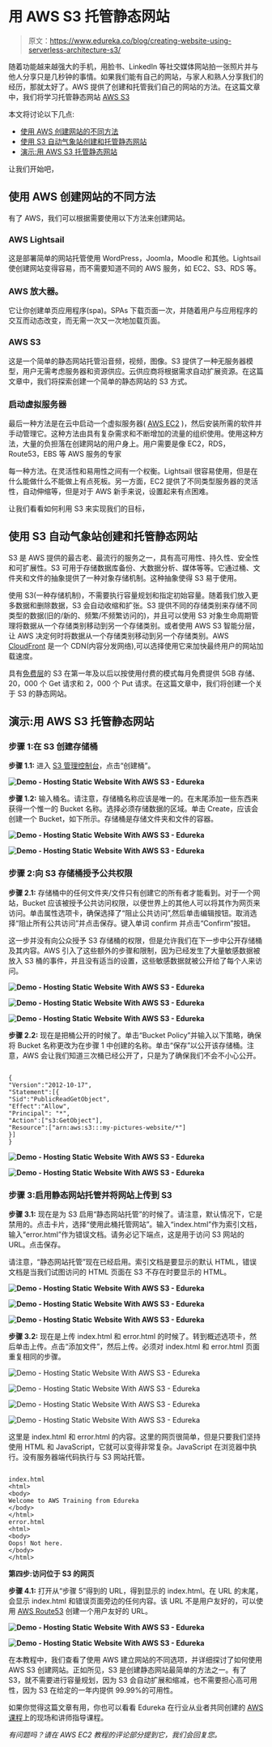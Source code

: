 # 用 AWS S3 托管静态网站

> 原文：<https://www.edureka.co/blog/creating-website-using-serverless-architecture-s3/>

随着功能越来越强大的手机，用脸书、LinkedIn 等社交媒体网站拍一张照片并与他人分享只是几秒钟的事情。如果我们能有自己的网站，与家人和熟人分享我们的经历，那就太好了。AWS 提供了创建和托管我们自己的网站的方法。在这篇文章中，我们将学习托管静态网站 [AWS S3](https://www.edureka.co/blog/s3-aws-amazon-simple-storage-service/)

本文将讨论以下几点:

*   [使用 AWS 创建网站的不同方法](#DifferentapproachesforcreatingawebsitewithAWS)
*   [使用 S3 自动气象站创建和托管静态网站](#CreatingandHostingStaticwebsitewithAWSS3)
*   [演示:用 AWS S3 托管静态网站](#Demo:HostingStaticwebsitewithAWSS3)

让我们开始吧，

## **使用 AWS 创建网站的不同方法**

有了 AWS，我们可以根据需要使用以下方法来创建网站。

### **AWS Lightsail**

这是部署简单的网站托管使用 WordPress，Joomla，Moodle 和其他。Lightsail 使创建网站变得容易，而不需要知道不同的 AWS 服务，如 EC2、S3、RDS 等。

### AWS 放大器。

它让你创建单页应用程序(spa)。SPAs 下载页面一次，并随着用户与应用程序的交互而动态改变，而无需一次又一次地加载页面。

### **AWS S3**

这是一个简单的静态网站托管沿音频，视频，图像。S3 提供了一种无服务器模型，用户无需考虑服务器和资源供应。云供应商将根据需求自动扩展资源。在这篇文章中，我们将探索创建一个简单的静态网站的 S3 方式。

### **启动虚拟服务器**

最后一种方法是在云中启动一个虚拟服务器( [AWS EC2](https://www.edureka.co/blog/ec2-aws-tutorial-elastic-compute-cloud/) )，然后安装所需的软件并手动管理它。这种方法由具有复杂需求和不断增加的流量的组织使用。使用这种方法，大量的负担落在创建网站的用户身上。用户需要是像 EC2，RDS，Route53，EBS 等 AWS 服务的专家

每一种方法。在灵活性和易用性之间有一个权衡。Lightsail 很容易使用，但是在什么能做什么不能做上有点死板。另一方面，EC2 提供了不同类型服务器的灵活性，自动伸缩等，但是对于 AWS 新手来说，设置起来有点困难。

让我们看看如何利用 S3 来实现我们的目标，

## **使用 S3 自动气象站创建和托管静态网站**

S3 是 AWS 提供的最古老、最流行的服务之一，具有高可用性、持久性、安全性和可扩展性。S3 可用于存储数据库备份、大数据分析、媒体等等。它通过桶、文件夹和文件的抽象提供了一种对象存储机制。这种抽象使得 S3 易于使用。

使用 S3(一种存储机制)，不需要执行容量规划和指定初始容量。随着我们放入更多数据和删除数据，S3 会自动收缩和扩张。S3 提供不同的存储类别来存储不同类型的数据(旧的/新的、频繁/不频繁访问的)，并且可以使用 S3 对象生命周期管理将数据从一个存储类别移动到另一个存储类别。或者使用 AWS S3 智能分层，让 AWS 决定何时将数据从一个存储类别移动到另一个存储类别。AWS [CloudFront](https://www.youtube.com/watch?v=sQNONcj0cvc) 是一个 CDN(内容分发网络),可以选择使用它来加快最终用户的网站加载速度。

具有[免费层](https://aws.amazon.com/free/)的 S3 在第一年及以后以按使用付费的模式每月免费提供 5GB 存储、20，000 个 Get 请求和 2，000 个 Put 请求。在这篇文章中，我们将创建一个关于 S3 的静态网站。

## **演示:用 AWS S3 托管静态网站**

### **步骤 1:在 S3 创建存储桶**

**步骤 1.1:** 进入 [S3 管理控制台](https://s3.console.aws.amazon.com/)，点击“创建桶”。

**![Demo - Hosting Static Website With AWS S3 - Edureka](img/6b124c25dd5e4df7bd414d747e4168c9.png)**

**步骤 1.2:** 输入桶名。请注意，存储桶名称应该是唯一的。在末尾添加一些东西来获得一个惟一的 Bucket 名称。选择必须存储数据的区域。单击 Create，应该会创建一个 Bucket，如下所示。存储桶是存储文件夹和文件的容器。

**![Demo - Hosting Static Website With AWS S3 - Edureka](img/25ca5d2c5acef3b99e0598b06a4e330f.png)**

**![Demo - Hosting Static Website With AWS S3 - Edureka](img/25ca5d2c5acef3b99e0598b06a4e330f.png)**

### **步骤 2:向 S3 存储桶授予公共权限**

**步骤 2.1:** 存储桶中的任何文件夹/文件只有创建它的所有者才能看到。对于一个网站，Bucket 应该被授予公共访问权限，以便世界上的其他人可以将其作为网页来访问。单击属性选项卡，确保选择了“阻止公共访问”,然后单击编辑按钮。取消选择“阻止所有公共访问”并点击保存。键入单词 confirm 并点击“Confirm”按钮。

这一步并没有向公众授予 S3 存储桶的权限，但是允许我们在下一步中公开存储桶及其内容。AWS 引入了这些额外的步骤和限制，因为已经发生了大量敏感数据被放入 S3 桶的事件，并且没有适当的设置，这些敏感数据就被公开给了每个人来访问。

**![Demo - Hosting Static Website With AWS S3 - Edureka](img/23b5efeecf7c5ca7b3dc2109cfc3110b.png)**

**![Demo - Hosting Static Website With AWS S3 - Edureka](img/be3dec46d6ec283a018a92043a810fbe.png)**

**![Demo - Hosting Static Website With AWS S3 - Edureka](img/d08a048366d14d2ec3aba3998ee37ed2.png)**

**步骤 2.2:** 现在是把桶公开的时候了。单击“Bucket Policy”并输入以下策略，确保将 Bucket 名称更改为在步骤 1 中创建的名称。单击“保存”以公开该存储桶。注意，AWS 会让我们知道三次桶已经公开了，只是为了确保我们不会不小心公开。

```

{
"Version":"2012-10-17",
"Statement":[{
"Sid":"PublicReadGetObject",
"Effect":"Allow",
"Principal": "*",
"Action":["s3:GetObject"],
"Resource":["arn:aws:s3:::my-pictures-website/*"]
}]
}

```

**![Demo - Hosting Static Website With AWS S3 - Edureka](img/3dc9ab49f738c8f6130c76586826d710.png)**

**![Demo - Hosting Static Website With AWS S3 - Edureka](img/7854529b2cd35a40c7481ccefc2772c2.png)**

### **步骤 3:启用静态网站托管并将网站上传到 S3**

**步骤 3.1:** 现在是为 S3 启用“静态网站托管”的时候了。请注意，默认情况下，它是禁用的。点击卡片，选择“使用此桶托管网站”。输入“index.html”作为索引文档，输入“error.html”作为错误文档。请务必记下端点，这是用于访问 S3 网站的 URL。点击保存。

请注意，“静态网站托管”现在已经启用。索引文档是要显示的默认 HTML，错误文档是当我们试图访问的 HTML 页面在 S3 不存在时要显示的 HTML。

**![Demo - Hosting Static Website With AWS S3 - Edureka](img/9790432dc6cb31252fca97e6bf8de2f9.png)**

**![Demo - Hosting Static Website With AWS S3 - Edureka](img/eae319b70c0599fe9b7ae7d37bd4cd41.png)**

**![Demo - Hosting Static Website With AWS S3 - Edureka](img/585cbeeea6c50ebe67e774847ce8c62c.png)**

**步骤 3.2:** 现在是上传 index.html 和 error.html 的时候了。转到概述选项卡，然后单击上传。点击“添加文件”，然后上传。必须对 index.html 和 error.html 页面重复相同的步骤。

![Demo - Hosting Static Website With AWS S3 - Edureka](img/23b74e5d3ce57f600e275b4e8e57126d.png)

![Demo - Hosting Static Website With AWS S3 - Edureka](img/a6dee10b9e54b372f0e5fe8e5a45a0eb.png)

![Demo - Hosting Static Website With AWS S3 - Edureka](img/3af21afe13befff2d04b9a97cb17f991.png)

![Demo - Hosting Static Website With AWS S3 - Edureka](img/732ca8ca736b0b387a2fc8b8dd7655bd.png)

这里是 index.html 和 error.html 的内容。这里的网页很简单，但是只要我们坚持使用 HTML 和 JavaScript，它就可以变得非常复杂。JavaScript 在浏览器中执行。没有服务器端代码执行与 S3 网站托管。

```

index.html
<html>
<body>
Welcome to AWS Training from Edureka
</body>
</html>
error.html
<html>
<body>
Oops! Not here.
</body>
</html>

```

**第四步:访问位于 S3 的网页**

**步骤 4.1:** 打开从“步骤 5”得到的 URL，得到显示的 index.html。在 URL 的末尾，会显示 index.html 和错误页面旁边的任何内容。该 URL 不是用户友好的，可以使用 [AWS Route53](https://aws.amazon.com/route53/) 创建一个用户友好的 URL。

**![Demo - Hosting Static Website With AWS S3 - Edureka](img/8670dcdd0ee35c5c409973e120a600f1.png)**

**![Demo - Hosting Static Website With AWS S3 - Edureka](img/1cf2611194f983004ab374b11a34af59.png)**

在本教程中，我们查看了使用 AWS 建立网站的不同选项，并详细探讨了如何使用 AWS S3 创建网站。正如所见，S3 是创建静态网站最简单的方法之一。有了 S3，就不需要进行容量规划，因为 S3 会自动扩展和缩减，也不需要担心高可用性，因为 S3 在给定的一年内提供 99.99%的可用性。

如果你觉得这篇文章有用，你也可以看看 Edureka 在行业从业者共同创建的 [AWS 课程](https://www.edureka.co/aws-certification-training)上的现场和讲师指导课程。

*有问题吗？请在 AWS EC2 教程的评论部分提到它，我们会回复您。*